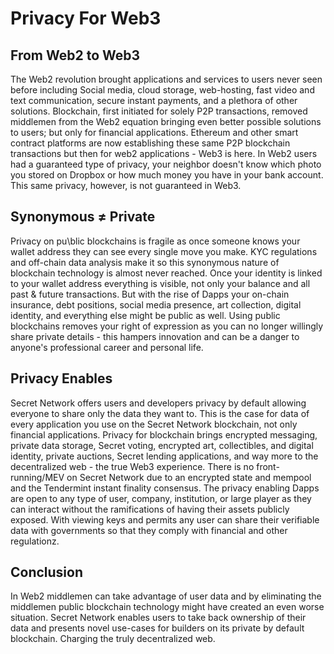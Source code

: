 # Privacy For Web3

## From Web2 to Web3

The Web2 revolution brought applications and services to users never seen before including Social media, cloud storage, web-hosting, fast video and text communication, secure instant payments, and a plethora of other solutions. Blockchain, first initiated for solely P2P transactions, removed middlemen from the Web2 equation bringing even better possible solutions to users; but only for financial applications. Ethereum and other smart contract platforms are now establishing these same P2P blockchain transactions but then for web2 applications - Web3 is here. In Web2 users had a guaranteed type of privacy, your neighbor doesn't know which photo you stored on Dropbox or how much money you have in your bank account. This same privacy, however, is not guaranteed in Web3.

## Synonymous ≠ Private

Privacy on pu\blic blockchains is fragile as once someone knows your wallet address they can see every single move you make. KYC regulations and off-chain data analysis make it so this synonymous nature of blockchain technology is almost never reached. Once your identity is linked to your wallet address everything is visible, not only your balance and all past & future transactions. But with the rise of Dapps your on-chain insurance, debt positions, social media presence, art collection, digital identity, and everything else might be public as well. Using public blockchains removes your right of expression as you can no longer willingly share private details - this hampers innovation and can be a danger to anyone's professional career and personal life.

## Privacy Enables

Secret Network offers users and developers privacy by default allowing everyone to share only the data they want to. This is the case for data of every application you use on the Secret Network blockchain, not only financial applications. Privacy for blockchain brings encrypted messaging, private data storage, Secret voting, encrypted art, collectibles, and digital identity, private auctions, Secret lending applications, and way more to the decentralized web - the true Web3 experience. There is no front-running/MEV on Secret Network due to an encrypted state and mempool and the Tendermint instant finality consensus. The privacy enabling Dapps are open to any type of user, company, institution, or large player as they can interact without the ramifications of having their assets publicly exposed. With viewing keys and permits any user can share their verifiable data with governments so that they comply with financial and other regulationz.

## Conclusion

In Web2 middlemen can take advantage of user data and by eliminating the middlemen public blockchain technology might have created an even worse situation. Secret Network enables users to take back ownership of their data and presents novel use-cases for builders on its private by default blockchain. Charging the truly decentralized web.


